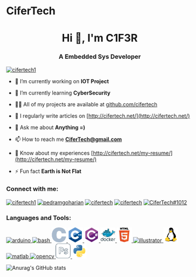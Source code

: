 # CiferTech

<h1 align="center">Hi 👋, I'm C1F3R</h1>
<h3 align="center">A Embedded Sys Developer</h3>


<p align="left"> <a href="https://twitter.com/cifertech1" target="blank"><img src="https://img.shields.io/twitter/follow/cifertech1?logo=twitter&style=for-the-badge" alt="cifertech1" /></a> </p>

- 🔭 I’m currently working on **IOT Project**

- 🌱 I’m currently learning **CyberSecurity**

- 👨‍💻 All of my projects are available at [github.com/cifertech](github.com/cifertech)

- 📝 I regularly write articles on [http://cifertech.net/](http://cifertech.net/)

- 💬 Ask me about **Anything =)**

- 📫 How to reach me **CiferTech@gmail.com**

- 📄 Know about my experiences [http://cifertech.net/my-resume/](http://cifertech.net/my-resume/)

- ⚡ Fun fact **Earth is Not Flat**


<h3 align="left">Connect with me:</h3>
<p align="left">
<a href="https://twitter.com/cifertech1" target="blank"><img align="center" src="https://cdn.jsdelivr.net/npm/simple-icons@3.0.1/icons/twitter.svg" alt="cifertech1" height="30" width="40" /></a>
<a href="https://linkedin.com/in/pedramgoharian" target="blank"><img align="center" src="https://cdn.jsdelivr.net/npm/simple-icons@3.0.1/icons/linkedin.svg" alt="pedramgoharian" height="30" width="40" /></a>
<a href="https://instagram.com/cifertech" target="blank"><img align="center" src="https://cdn.jsdelivr.net/npm/simple-icons@3.0.1/icons/instagram.svg" alt="cifertech" height="30" width="40" /></a>
<a href="https://www.youtube.com/c/cifertech" target="blank"><img align="center" src="https://cdn.jsdelivr.net/npm/simple-icons@3.0.1/icons/youtube.svg" alt="cifertech" height="30" width="40" /></a>
<a href="https://discord.gg/CiferTech#1012" target="blank"><img align="center" src="https://cdn.jsdelivr.net/npm/simple-icons@3.0.1/icons/discord.svg" alt="CiferTech#1012" height="30" width="40" /></a>
</p>

<h3 align="left">Languages and Tools:</h3>
<p align="left"> <a href="https://www.arduino.cc/" target="_blank"> <img src="https://cdn.worldvectorlogo.com/logos/arduino-1.svg" alt="arduino" width="40" height="40"/> </a> <a href="https://www.gnu.org/software/bash/" target="_blank"> <img src="https://www.vectorlogo.zone/logos/gnu_bash/gnu_bash-icon.svg" alt="bash" width="40" height="40"/> </a> <a href="https://www.cprogramming.com/" target="_blank"> <img src="https://raw.githubusercontent.com/devicons/devicon/master/icons/c/c-original.svg" alt="c" width="40" height="40"/> </a> <a href="https://www.w3schools.com/cpp/" target="_blank"> <img src="https://raw.githubusercontent.com/devicons/devicon/master/icons/cplusplus/cplusplus-original.svg" alt="cplusplus" width="40" height="40"/> </a> <a href="https://www.w3schools.com/cs/" target="_blank"> <img src="https://raw.githubusercontent.com/devicons/devicon/master/icons/csharp/csharp-original.svg" alt="csharp" width="40" height="40"/> </a> <a href="https://www.docker.com/" target="_blank"> <img src="https://raw.githubusercontent.com/devicons/devicon/master/icons/docker/docker-original-wordmark.svg" alt="docker" width="40" height="40"/> </a> <a href="https://www.w3.org/html/" target="_blank"> <img src="https://raw.githubusercontent.com/devicons/devicon/master/icons/html5/html5-original-wordmark.svg" alt="html5" width="40" height="40"/> </a> <a href="https://www.adobe.com/in/products/illustrator.html" target="_blank"> <img src="https://www.vectorlogo.zone/logos/adobe_illustrator/adobe_illustrator-icon.svg" alt="illustrator" width="40" height="40"/> </a> <a href="https://www.linux.org/" target="_blank"> <img src="https://raw.githubusercontent.com/devicons/devicon/master/icons/linux/linux-original.svg" alt="linux" width="40" height="40"/> </a> <a href="https://www.mathworks.com/" target="_blank"> <img src="https://raw.githubusercontent.com/simple-icons/simple-icons/master/icons/mathworks.svg" alt="matlab" width="40" height="40"/> </a> <a href="https://opencv.org/" target="_blank"> <img src="https://www.vectorlogo.zone/logos/opencv/opencv-icon.svg" alt="opencv" width="40" height="40"/> </a> <a href="https://www.photoshop.com/en" target="_blank"> <img src="https://raw.githubusercontent.com/devicons/devicon/master/icons/photoshop/photoshop-line.svg" alt="photoshop" width="40" height="40"/> </a> <a href="https://www.python.org" target="_blank"> <img src="https://raw.githubusercontent.com/devicons/devicon/master/icons/python/python-original.svg" alt="python" width="40" height="40"/> </a> </p>

![Anurag's GitHub stats](https://github-readme-stats.vercel.app/api?username=cifertech&show_icons=true&theme=radical)

